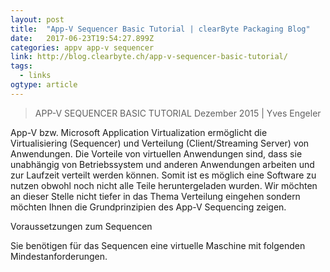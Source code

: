 ```yaml
---
layout: post 
title:  "App-V Sequencer Basic Tutorial | clearByte Packaging Blog" 
date:   2017-06-23T19:54:27.899Z 
categories: appv app-v sequencer
link: http://blog.clearbyte.ch/app-v-sequencer-basic-tutorial/ 
tags:
  - links
ogtype: article 
---
```


> APP-V SEQUENCER BASIC TUTORIAL
Dezember 2015 | Yves Engeler

App-V bzw. Microsoft Application Virtualization ermöglicht die Virtualisiering (Sequencer) und Verteilung (Client/Streaming Server) von Anwendungen. Die Vorteile von virtuellen Anwendungen sind, dass sie unabhängig von Betriebssystem und anderen Anwendungen arbeiten und zur Laufzeit verteilt werden können. Somit ist es möglich eine Software zu nutzen obwohl noch nicht alle Teile heruntergeladen wurden.
Wir möchten an dieser Stelle nicht tiefer in das Thema Verteilung eingehen sondern möchten Ihnen die Grundprinzipien des App-V Sequencing zeigen.

Voraussetzungen zum Sequencen

Sie benötigen für das Sequencen eine virtuelle Maschine mit folgenden Mindestanforderungen.

